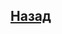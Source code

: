 ## [Назад](https://github.com/ifanzilka/Mathematics_KPFU/blob/master/links/analiticks_geometry/analiticks_geometry.md)
